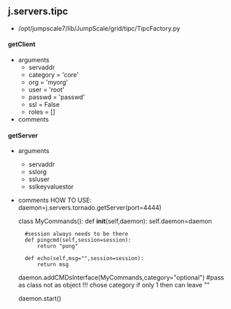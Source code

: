 ## j.servers.tipc

- /opt/jumpscale7/lib/JumpScale/grid/tipc/TipcFactory.py

#### getClient 
- arguments
    - servaddr
    - category = 'core'
    - org = 'myorg'
    - user = 'root'
    - passwd = 'passwd'
    - ssl = False
    - roles = []
- comments
    

#### getServer 
- arguments
    - servaddr
    - sslorg
    - ssluser
    - sslkeyvaluestor
- comments
    HOW TO USE:
    daemon=j.servers.tornado.getServer(port=4444)
    
    class MyCommands():
        def __init__(self,daemon):
            self.daemon=daemon
    
        #session always needs to be there
        def pingcmd(self,session=session):
            return "pong"
    
        def echo(self,msg="",session=session):
            return msg
    
    daemon.addCMDsInterface(MyCommands,category="optional")  #pass as class not as object !!! chose category if only 1 then can leave ""
    
    daemon.start()

